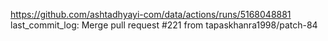 https://github.com/ashtadhyayi-com/data/actions/runs/5168048881
last_commit_log: Merge pull request #221 from tapaskhanra1998/patch-84